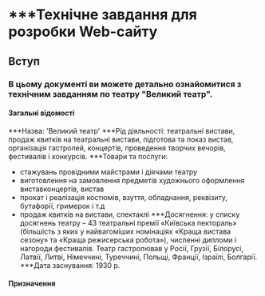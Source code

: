 # ***Технічне завдання для розробки Web-сайту

## Вступ

### В цьому документі ви можете детально ознайомитися з технічним завданням по театру "Великий театр". 

#### Загальні відомості

***Назва: 'Великий театр'
***Рід діяльності: театральні вистави, продаж квитків на театральні вистави, підготова та показ вистав, організація гастролей, концертів, проведення творчих вечорів, фестивалів і конкурсів.
***Товари та послуги: 
- стажувань провідними майстрами і діячами театру
- виготовлення на замовлення предметів художнього оформлення виставконцертів, вистав
- прокат і реалізація костюмів, взуття, обладнання, реквізиту, бутафорії, гримерок і т.д 
- продаж квитків на вистави, спектаклі
***Досягнення: у списку досягнень театру – 43 театральні премії «Київська пектораль» (більшість з яких у найвагоміших номінаціях «Краща вистава сезону» та «Краща режисерська робота»), численні дипломи і нагороди фестивалів. Театр гастролював у Росії, Грузії, Білорусі, Латвії, Литві, Німеччині, Туреччині, Польщі, Франції, Ізраїлі, Болгарії.
***Дата заснування: 1930 р.


#### Призначення

